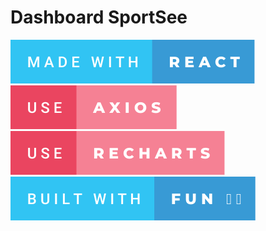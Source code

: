 # Dashboard SportSee
<img src='./frontend/src/assets/svg/made-with-react.svg' /> <img src='./frontend/src/assets/svg/use-axios.svg' /> <img src='./frontend/src/assets/svg/use-recharts.svg' /> <img src='./frontend/src/assets/svg/built-with-fun.svg' />  
